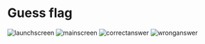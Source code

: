 # Guess flag

![launchscreen](https://user-images.githubusercontent.com/118177389/236880072-626ac321-59af-4140-9e3e-705e17df4426.png)
![mainscreen](https://github.com/ismales/guess-flag/assets/118177389/58543717-46c5-4023-830c-dea8bb886ef4)
![correctanswer](https://github.com/ismales/guess-flag/assets/118177389/72ca0b9b-5b11-4e84-a108-8738f3c91d13)
![wronganswer](https://github.com/ismales/guess-flag/assets/118177389/5d586287-5cd9-493a-b9fc-eefed0a45e78)

